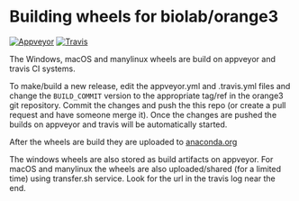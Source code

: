 # Building wheels for biolab/orange3

[![Appveyor](https://ci.appveyor.com/api/projects/status/vt0uk3tbrw2fr8lm?svg=true)](https://ci.appveyor.com/project/ales-erjavec/orange3-wheels)
[![Travis](https://travis-ci.org/ales-erjavec/orange3-wheels.svg?branch=master)](https://travis-ci.org/ales-erjavec/orange3-wheels)

The Windows, macOS and manylinux wheels are build on appveyor and travis
CI systems.

To make/build a new release, edit the appveyor.yml and .travis.yml files and
change the `BUILD_COMMIT` version to the appropriate tag/ref in the orange3
git repository. Commit the changes and push the this repo (or create a pull
request and have someone merge it). Once the changes are pushed the builds on
appveyor and travis will be automatically started.

After the wheels are build they are uploaded to
[anaconda.org](https://anaconda.org/ales-erjavec/orange3/files)

The windows wheels are also stored as build artifacts on appveyor. For macOS
and manylinux the wheels are also uploaded/shared (for a limited time) using
transfer.sh service. Look for the url in the travis log near the end.
